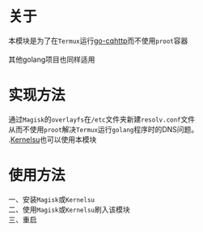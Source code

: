 # 关于
本模块是为了在`Termux`运行[go-cqhttp](https://github.com/Mrs4s/go-cqhttp)而不使用`proot`容器\
\
其他golang项目也同样适用
# 实现方法
通过`Magisk`的`overlayfs`在`/etc`文件夹新建`resolv.conf`文件\
从而不使用`proot`解决`Termux`运行`golang`程序时的DNS问题。
\
.[Kernelsu](https://kernelsu.org/zh_CN/)也可以使用本模块
# 使用方法
  一、安装`Magisk`或`Kernelsu`\
  二、使用`Magisk`或`Kernelsu`刷入该模块\
  三、重启
